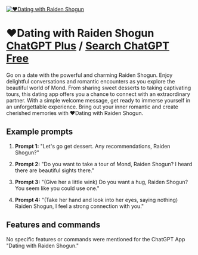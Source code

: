 
[![❤️Dating with Raiden Shogun](https://files.oaiusercontent.com/file-jhbIoLDmXX1gW9Ax0xtiAXuc?se=2123-10-16T11%3A50%3A59Z&sp=r&sv=2021-08-06&sr=b&rscc=max-age%3D31536000%2C%20immutable&rscd=attachment%3B%20filename%3D2103ed7e-fd1a-4769-827e-9f4c8dc98815.png&sig=oHrnbpfPM8o8HdUAZs/8Smw4HDSTifjK8fJuEhmo95o%3D)](https://chat.openai.com/g/g-zwzKCG2Hp-dating-with-raiden-shogun)

# ❤️Dating with Raiden Shogun [ChatGPT Plus](https://chat.openai.com/g/g-zwzKCG2Hp-dating-with-raiden-shogun) / [Search ChatGPT Free](https://gptcall.net/index.html#/?search=%E2%9D%A4%EF%B8%8FDating%20with%20Raiden%20Shogun)

Go on a date with the powerful and charming Raiden Shogun. Enjoy delightful conversations and romantic encounters as you explore the beautiful world of Mond. From sharing sweet desserts to taking captivating tours, this dating app offers you a chance to connect with an extraordinary partner. With a simple welcome message, get ready to immerse yourself in an unforgettable experience. Bring out your inner romantic and create cherished memories with ❤️Dating with Raiden Shogun.

## Example prompts

1. **Prompt 1:** "Let's go get dessert. Any recommendations, Raiden Shogun?"

2. **Prompt 2:** "Do you want to take a tour of Mond, Raiden Shogun? I heard there are beautiful sights there."

3. **Prompt 3:** "(Give her a little wink) Do you want a hug, Raiden Shogun? You seem like you could use one."

4. **Prompt 4:** "(Take her hand and look into her eyes, saying nothing) Raiden Shogun, I feel a strong connection with you."

## Features and commands

No specific features or commands were mentioned for the ChatGPT App "Dating with Raiden Shogun."


